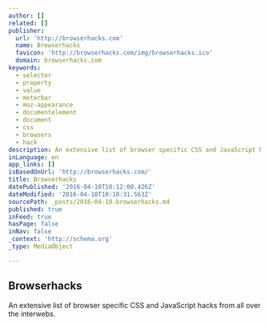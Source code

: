 ```yaml
---
author: []
related: []
publisher:
  url: 'http://browserhacks.com'
  name: Browserhacks
  favicon: 'http://browserhacks.com/img/browserhacks.ico'
  domain: browserhacks.com
keywords:
  - selector
  - property
  - value
  - meterbar
  - moz-appearance
  - documentelement
  - document
  - css
  - browsers
  - hack
description: An extensive list of browser specific CSS and JavaScript hacks from all over the interwebs.
inLanguage: en
app_links: []
isBasedOnUrl: 'http://browserhacks.com/'
title: Browserhacks
datePublished: '2016-04-10T10:12:00.426Z'
dateModified: '2016-04-10T10:10:31.563Z'
sourcePath: _posts/2016-04-10-browserhacks.md
published: true
inFeed: true
hasPage: false
inNav: false
_context: 'http://schema.org'
_type: MediaObject

---
```

<article style=""><h1>Browserhacks</h1><p>An extensive list of browser specific CSS and JavaScript hacks from all over the interwebs.</p></article>